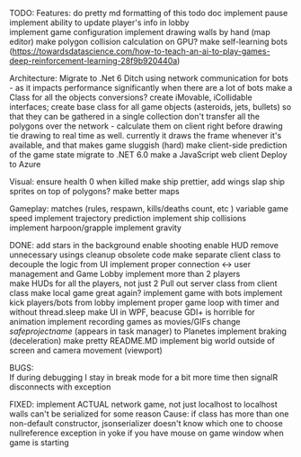 ﻿TODO:
Features:
	do pretty md formatting of this todo doc
	implement pause
	implement ability to update player's info in lobby 	
	implement game configuration 
	implement drawing walls by hand (map editor)
	make polygon collision calculation on GPU?
	make self-learning bots (https://towardsdatascience.com/how-to-teach-an-ai-to-play-games-deep-reinforcement-learning-28f9b920440a)

Architecture:
	Migrate to .Net 6
	Ditch using network communication for bots - as it impacts performance significantly when there are a lot of bots
	make a Class for all the objects conversions? 
	create iMovable, iCollidable interfaces; create base class for all game objects (asteroids, jets, bullets) so that they can be gathered in a single collection 
	don't transfer all the polygons over the network - calculate them on client right before drawing
    tie drawing to real time as well. currently it draws the frame whenever it's available, and that makes game sluggish
    (hard) make client-side prediction of the game state 
    migrate to .NET 6.0
    make a JavaScript web client
    Deploy to Azure 

Visual:
	ensure health 0 when killed
	make ship prettier, add wings
	slap ship sprites on top of polygons?
	make better maps

Gameplay:
	matches (rules, respawn,  kills/deaths count, etc )
	variable game speed 
	implement trajectory prediction 
	implement ship collisions	
	implement harpoon/grapple 
	implement gravity

DONE:
	add stars in the background
	enable shooting
	enable HUD
	remove unnecessary usings
	cleanup obsolete code 
	make separate client class to decouple the logic from UI
	implement proper connection <-> user management and Game Lobby
	implement more than 2 players	
	make HUDs for all the players, not just 2
	Pull out server class from client class
	make local game great again?
	implement game with bots 
	implement kick players/bots from lobby
	implement proper game loop with timer and without thread.sleep
	make UI in WPF, beacuse GDI+ is horrible for animation
	implement recording games as movies/GIFs
	change $safeprojectname$ (appears in task manager) to Planetes
	implement braking (deceleration)
	make pretty README.MD
	implement big world outside of screen and camera movement (viewport) 

BUGS:	
	If during debugging I stay in break mode for a bit more time then signalR disconnects with exception

FIXED:
	implement ACTUAL network game, not just localhost to localhost 
	walls can't be serialized for some reason
		Cause: if class has more than one non-default constructor, jsonserializer doesn't know which one to choose
	nullreference exception in yoke if you have mouse on game window when game is starting 	